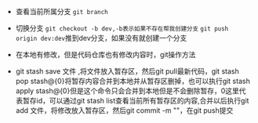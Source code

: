 * 查看当前所属分支
`git branch`
* 切换分支
`git checkout -b dev,-b表示如果不存在帮我创建分支`
`git push origin dev:dev`推到dev分支，如果没有就创建一个分支

* 在本地有修改，但是代码仓库也有修改内容时，git操作方法
* git stash save 文件 ,将文件放入暂存区，然后git pull最新代码，git stash pop stash@{0}将暂存内容合并到本地并从暂存区删掉，也可以执行git stash apply stash@{0}但是这个命令只会合并到本地但是不会删除暂存，0这里代表暂存id，可以通过git stash list查看当前所有暂存区的内容,合并以后执行git add 文件，将修改放入暂存区，然后git commit -m ""，在git push提交